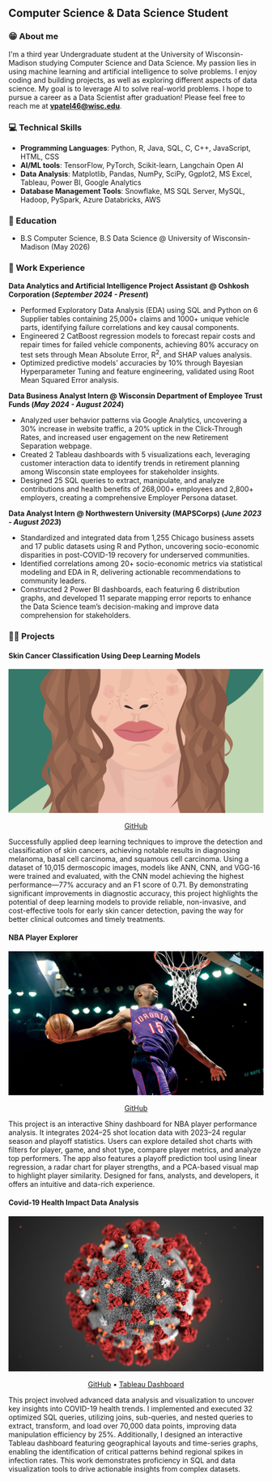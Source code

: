 ## Computer Science & Data Science Student

### 😁 About me

I'm a third year Undergraduate student at the University of Wisconsin-Madison studying Computer Science and Data Science. My passion lies in using machine learning and artificial intelligence to solve problems. I enjoy coding and building projects, as well as exploring different aspects of data science. My goal is to leverage AI to solve real-world problems. I hope to pursue a career as a Data Scientist after graduation! Please feel free to reach me at **vpatel46@wisc.edu**.

### 💻 Technical Skills
- **Programming Languages**: Python, R, Java, SQL, C, C++, JavaScript, HTML, CSS
- **AI/ML tools**: TensorFlow, PyTorch, Scikit-learn, Langchain Open AI
- **Data Analysis**:  Matplotlib, Pandas, NumPy, SciPy, Ggplot2, MS Excel, Tableau, Power BI, Google Analytics
- **Database Management Tools**: Snowflake, MS SQL Server, MySQL, Hadoop, PySpark, Azure Databricks, AWS

### 📖 Education
- B.S Computer Science, B.S Data Science @ University of Wisconsin-Madison (May 2026)

### 🚀 Work Experience
**Data Analytics and Artificial Intelligence Project Assistant @ Oshkosh Corporation (_September 2024 - Present_)**
* Performed Exploratory Data Analysis (EDA) using SQL and Python on 6 Supplier tables containing 25,000+ claims and 1000+ unique vehicle parts, identifying failure correlations and key causal components.
* Engineered 2 CatBoost regression models to forecast repair costs and repair times for failed vehicle components, achieving 80% accuracy on test sets through Mean Absolute Error, R<sup>2</sup>, and SHAP values analysis.
* Optimized predictive models’ accuracies by 10% through Bayesian Hyperparameter Tuning and feature engineering, validated using Root Mean Squared Error analysis.

**Data Business Analyst Intern @ Wisconsin Department of Employee Trust Funds (_May 2024 - August 2024_)**
* Analyzed user behavior patterns via Google Analytics, uncovering a 30% increase in website traffic, a 20% uptick in the Click-Through Rates, and increased user engagement on the new Retirement Separation webpage.
* Created 2 Tableau dashboards with 5 visualizations each, leveraging customer interaction data to identify trends in retirement planning among Wisconsin state employees for stakeholder insights.
* Designed 25 SQL queries to extract, manipulate, and analyze contributions and health benefits of 268,000+ employees and 2,800+ employers, creating a comprehensive Employer Persona dataset.

**Data Analyst Intern @ Northwestern University (MAPSCorps) (_June 2023 - August 2023_)**
* Standardized and integrated data from 1,255 Chicago business assets and 17 public datasets using R and Python, uncovering socio-economic disparities in post-COVID-19 recovery for underserved communities.
* Identified correlations among 20+ socio-economic metrics via statistical modeling and EDA in R, delivering actionable recommendations to community leaders.
* Constructed 2 Power BI dashboards, each featuring 6 distribution graphs, and developed 11 separate mapping error reports to enhance the Data Science team’s decision-making and improve data comprehension for stakeholders.

### 👨‍💻 Projects

#### Skin Cancer Classification Using Deep Learning Models
![Skin Cancer Image](/assets/img/0805_eczema_lede.gif)
<p align="center">
  <a href="https://github.com/VRAJ09/Skin-Cancer-Classification-Using-Deep-Learning-Algorithms">GitHub</a>
</p>
Successfully applied deep learning techniques to improve the detection and classification of skin cancers, achieving notable results in diagnosing melanoma, basal cell carcinoma, and squamous cell carcinoma. Using a dataset of 10,015 dermoscopic images, models like ANN, CNN, and VGG-16 were trained and evaluated, with the CNN model achieving the highest performance—77% accuracy and an F1 score of 0.71. By demonstrating significant improvements in diagnostic accuracy, this project highlights the potential of deep learning models to provide reliable, non-invasive, and cost-effective tools for early skin cancer detection, paving the way for better clinical outcomes and timely treatments.

#### NBA Player Explorer
![NBA Image](/assets/img/NBA_Dunk.jpg)
<p align="center">
  <a href="https://github.com/VRAJ09/NBA-Player-Explorer">GitHub</a>
</p>
This project is an interactive Shiny dashboard for NBA player performance analysis. It integrates 2024–25 shot location data with 2023–24 regular season and playoff statistics. Users can explore detailed shot charts with filters for player, game, and shot type, compare player metrics, and analyze top performers. The app also features a playoff prediction tool using linear regression, a radar chart for player strengths, and a PCA-based visual map to highlight player similarity. Designed for fans, analysts, and developers, it offers an intuitive and data-rich experience.

#### Covid-19 Health Impact Data Analysis
![Covid-19 Image](/assets/img/1583952355.1997.jpg)
<p align="center">
  <a href="https://github.com/VRAJ09/COVID-Data-Analysis">GitHub</a>
  <span class="separator">•</span>
  <a href="https://public.tableau.com/views/Covid19DataAnalysisDashboard_17181451717850/Dashboard1?:language=en-US&publish=yes&:sid=&:display_count=n&:origin=viz_share_link">Tableau Dashboard</a>
</p>
This project involved advanced data analysis and visualization to uncover key insights into COVID-19 health trends. I implemented and executed 32 optimized SQL queries, utilizing joins, sub-queries, and nested queries to extract, transform, and load over 70,000 data points, improving data manipulation efficiency by 25%. Additionally, I designed an interactive Tableau dashboard featuring geographical layouts and time-series graphs, enabling the identification of critical patterns behind regional spikes in infection rates. This work demonstrates proficiency in SQL and data visualization tools to drive actionable insights from complex datasets.
